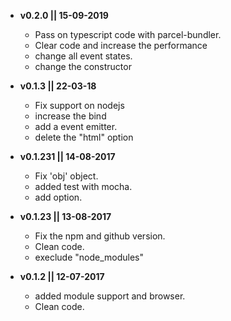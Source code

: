  - **v0.2.0 || 15-09-2019**
    - Pass on typescript code with parcel-bundler.
    - Clear code and increase the performance
    - change all event states.
    - change the constructor

 - **v0.1.3 || 22-03-18**
    - Fix support on nodejs
    - increase the bind
    - add a event emitter.
    - delete the "html" option

 - **v0.1.231 || 14-08-2017**
    - Fix 'obj' object.
    - added test with mocha.
    - add option.

 - **v0.1.23 || 13-08-2017**
    - Fix the npm and github version.
    - Clean code.
    - execlude "node_modules"

 - **v0.1.2 || 12-07-2017**
    - added module support and browser.
    - Clean code.
